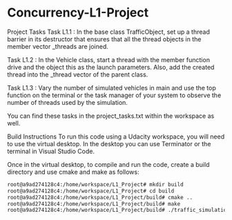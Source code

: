 # Concurrency-L1-Project

Project Tasks
Task L1.1 : In the base class TrafficObject, set up a thread barrier in its destructor that ensures that all the thread objects in the member vector _threads are joined.

Task L1.2 : In the Vehicle class, start a thread with the member function drive and the object this as the launch parameters. Also, add the created thread into the _thread vector of the parent class.

Task L1.3 : Vary the number of simulated vehicles in main and use the top function on the terminal or the task manager of your system to observe the number of threads used by the simulation.

You can find these tasks in the project_tasks.txt within the workspace as well.

Build Instructions
To run this code using a Udacity workspace, you will need to use the virtual desktop. In the desktop you can use Terminator or the terminal in Visual Studio Code.

Once in the virtual desktop, to compile and run the code, create a build directory and use cmake and make as follows:

```bash
root@a9ad274128c4:/home/workspace/L1_Project# mkdir build
root@a9ad274128c4:/home/workspace/L1_Project# cd build
root@a9ad274128c4:/home/workspace/L1_Project/build# cmake ..
root@a9ad274128c4:/home/workspace/L1_Project/build# make
root@a9ad274128c4:/home/workspace/L1_Project/build# ./traffic_simulation
```
